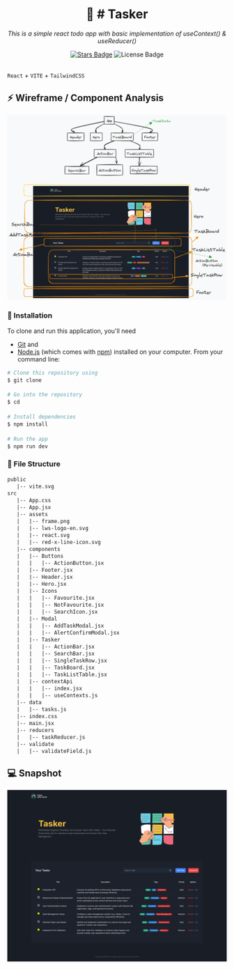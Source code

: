 <h1 align="center">🔰 # Tasker </h1>
<p align="center"><i>This is a simple react todo app with basic implementation of useContext() & useReducer()</i></p>
<div align="center">
  <a href="https://github.com/KhanAnupamShafi/smart-grade-react"><img src="https://img.shields.io/github/stars/KhanAnupamShafi" alt="Stars Badge"/></a>
<img src="https://img.shields.io/badge/MIT-license-blue" alt="License Badge"/></a>
</div>
<br>

`React` + `VITE` + `TailwindCSS`

## :zap: Wireframe / Component Analysis

[product-mockups]: public/wireframe.png

[![Product Name Screen Shot][product-mockups]](public/wireframe.png)

### :electric_plug: Installation

To clone and run this application, you'll need

- [Git](https://git-scm.com) and
- [Node.js](https://nodejs.org/en/download/) (which comes with [npm](http://npmjs.com))
  installed on your computer. From your command line:

```bash
# Clone this repository using
$ git clone

# Go into the repository
$ cd

# Install dependencies
$ npm install

# Run the app
$ npm run dev
```

### 📁 File Structure

```
public
   |-- vite.svg
src
   |-- App.css
   |-- App.jsx
   |-- assets
   |   |-- frame.png
   |   |-- lws-logo-en.svg
   |   |-- react.svg
   |   |-- red-x-line-icon.svg
   |-- components
   |   |-- Buttons
   |   |   |-- ActionButton.jsx
   |   |-- Footer.jsx
   |   |-- Header.jsx
   |   |-- Hero.jsx
   |   |-- Icons
   |   |   |-- Favourite.jsx
   |   |   |-- NotFavourite.jsx
   |   |   |-- SearchIcon.jsx
   |   |-- Modal
   |   |   |-- AddTaskModal.jsx
   |   |   |-- AlertConfirmModal.jsx
   |   |-- Tasker
   |   |   |-- ActionBar.jsx
   |   |   |-- SearchBar.jsx
   |   |   |-- SingleTaskRow.jsx
   |   |   |-- TaskBoard.jsx
   |   |   |-- TaskListTable.jsx
   |   |-- contextApi
   |   |   |-- index.jsx
   |   |   |-- useContexts.js
   |-- data
   |   |-- tasks.js
   |-- index.css
   |-- main.jsx
   |-- reducers
   |   |-- taskReducer.js
   |-- validate
   |   |-- validateField.js

```

## 💻 Snapshot

[product-screenshot]: public/homepage.png

[![Product Name Screen Shot][product-screenshot]](public/homepage.png)
